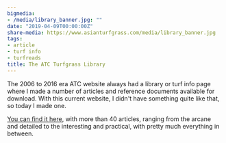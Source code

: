 ```yaml
---
bigmedia:
- /media/library_banner.jpg: ""
date: "2019-04-09T00:00:00Z"
share-media: https://www.asianturfgrass.com/media/library_banner.jpg
tags:
- article
- turf info
- turfreads
title: The ATC Turfgrass Library
---
```


The 2006 to 2016 era ATC website always had a library or turf info page where I made a number of articles and reference documents available for download. With this current website, I didn't have something quite like that, so today I made one.

[You can find it here](https://www.asianturfgrass.com/library/), with more than 40 articles, ranging from the arcane and detailed to the interesting and practical, with pretty much everything in between.
